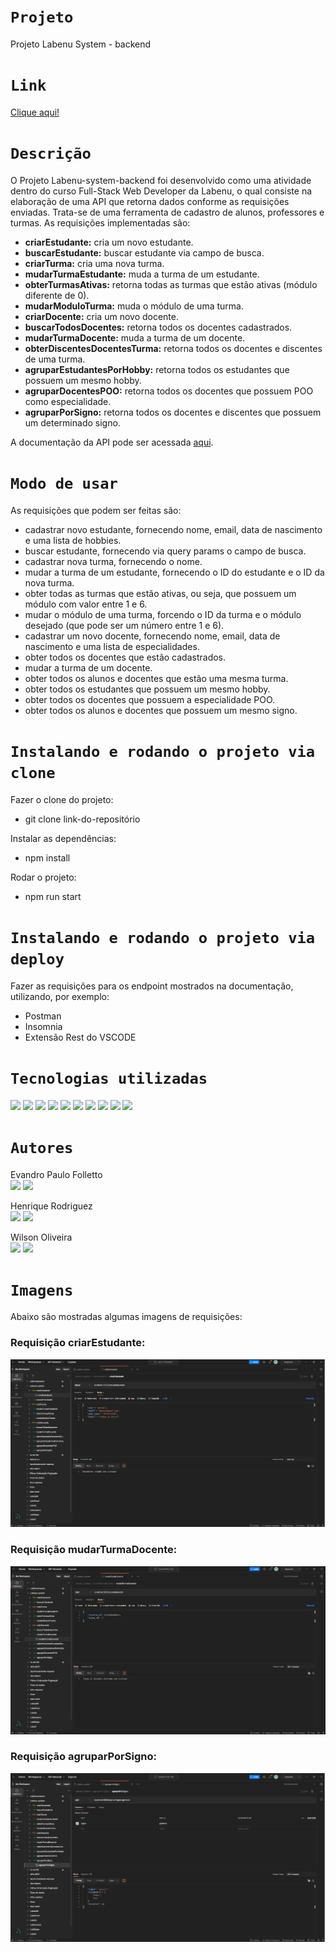 # `Projeto`
Projeto Labenu System - backend

# `Link`
[Clique aqui!](https://labenu-system-11.herokuapp.com/)

# `Descrição`
O Projeto Labenu-system-backend foi desenvolvido como uma atividade dentro do curso Full-Stack Web Developer da Labenu, o qual consiste na elaboração de uma API que retorna dados conforme as requisições enviadas. Trata-se de uma ferramenta de cadastro de alunos, professores e turmas. As requisições implementadas são:

- **criarEstudante:** cria um novo estudante.
- **buscarEstudante:** buscar estudante via campo de busca.
- **criarTurma:** cria uma nova turma.
- **mudarTurmaEstudante:** muda a turma de um estudante.
- **obterTurmasAtivas:** retorna todas as turmas que estão ativas (módulo diferente de 0).
- **mudarModuloTurma:** muda o módulo de uma turma.
- **criarDocente:** cria um novo docente.
- **buscarTodosDocentes:** retorna todos os docentes cadastrados.
- **mudarTurmaDocente:** muda a turma de um docente.
- **obterDiscentesDocentesTurma:** retorna todos os docentes e discentes de uma turma.
- **agruparEstudantesPorHobby:** retorna todos os estudantes que possuem um mesmo hobby.
- **agruparDocentesPOO:** retorna todos os docentes que possuem POO como especialidade.
- **agruparPorSigno:** retorna todos os docentes e discentes que possuem um determinado signo.

A documentação da API pode ser acessada [aqui](https://documenter.getpostman.com/view/21552787/2s7YYoB6Nj).

# `Modo de usar`
As requisições que podem ser feitas são:  
- cadastrar novo estudante, fornecendo nome, email, data de nascimento e uma lista de hobbies.
- buscar estudante, fornecendo via query params o campo de busca.
- cadastrar nova turma, fornecendo o nome.
- mudar a turma de um estudante, fornecendo o ID do estudante e o ID da nova turma.
- obter todas as turmas que estão ativas, ou seja, que possuem um módulo com valor entre 1 e 6.
- mudar o módulo de uma turma, forcendo o ID da turma e o módulo desejado (que pode ser um número entre 1 e 6).
- cadastrar um novo docente, fornecendo nome, email, data de nascimento e uma lista de especialidades.
- obter todos os docentes que estão cadastrados.
- mudar a turma de um docente.
- obter todos os alunos e docentes que estão uma mesma turma.
- obter todos os estudantes que possuem um mesmo hobby.
- obter todos os docentes que possuem a especialidade POO.
- obter todos os alunos e docentes que possuem um mesmo signo.

# `Instalando e rodando o projeto via clone`
Fazer o clone do projeto:
- git clone link-do-repositório

Instalar as dependências:
- npm install

Rodar o projeto:
- npm run start

# `Instalando e rodando o projeto via deploy`
Fazer as requisições para os endpoint mostrados na documentação, utilizando, por exemplo:
- Postman
- Insomnia
- Extensão Rest do VSCODE

# `Tecnologias utilizadas`
<div>
<img src="https://img.shields.io/badge/Visual_Studio_Code-0078D4?style=for-the-badge&logo=visual%20studio%20code&logoColor=white">
<img src="https://img.shields.io/badge/JavaScript-F7DF1E?style=for-the-badge&logo=javascript&logoColor=black">
<img src="https://img.shields.io/badge/TypeScript-007ACC?style=for-the-badge&logo=typescript&logoColor=white">
<img src="https://img.shields.io/badge/Node.js-43853D?style=for-the-badge&logo=node.js&logoColor=white">
<img src="https://img.shields.io/badge/MySQL-00000F?style=for-the-badge&logo=mysql&logoColor=white">
<img src="https://img.shields.io/badge/Express.js-404D59?style=for-the-badge">
<img src="https://img.shields.io/badge/GIT-E44C30?style=for-the-badge&logo=git&logoColor=white">
<img src="https://img.shields.io/badge/GitHub-100000?style=for-the-badge&logo=github&logoColor=white">
<img src="https://img.shields.io/badge/Markdown-000000?style=for-the-badge&logo=markdown&logoColor=white">
<img src="https://img.shields.io/badge/Discord-7289DA?style=for-the-badge&logo=discord&logoColor=white">
</div>

# `Autores`
Evandro Paulo Folletto </br>
<a href="https://www.linkedin.com/in/evandrofolletto/"><img src="https://img.shields.io/badge/LinkedIn-0077B5?style=for-the-badge&logo=linkedin&logoColor=white"></a> <a href="https://github.com/epfolletto"><img src="https://img.shields.io/badge/GitHub-100000?style=for-the-badge&logo=github&logoColor=white"></a>

Henrique Rodriguez </br>
<a href=""><img src="https://img.shields.io/badge/LinkedIn-0077B5?style=for-the-badge&logo=linkedin&logoColor=white"></a> <a href="https://github.com/HenriqueRodriguez"><img src="https://img.shields.io/badge/GitHub-100000?style=for-the-badge&logo=github&logoColor=white"></a>

Wilson Oliveira </br>
<a href=""><img src="https://img.shields.io/badge/LinkedIn-0077B5?style=for-the-badge&logo=linkedin&logoColor=white"></a> <a href="https://github.com/wilsonsantos1992"><img src="https://img.shields.io/badge/GitHub-100000?style=for-the-badge&logo=github&logoColor=white"></a>

# `Imagens`
Abaixo são mostradas algumas imagens de requisições:

### Requisição criarEstudante:
<img src="./src/imagens/img_1.png"/>

### Requisição mudarTurmaDocente:
<img src="./src/imagens/img_2.png"/>

### Requisição agruparPorSigno:
<img src="./src/imagens/img_3.png"/>